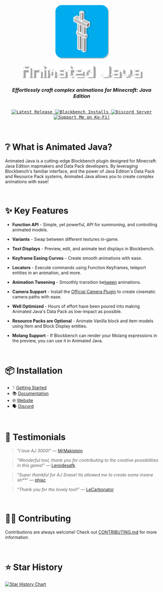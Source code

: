 <div align=center>
		<img src="src/assets/icons/animated_java_fancy_icon_centered.svg" alt="Animated Java Icon" width="180px">
	<br/>
	<br/>
	<picture>
		<source media="(prefers-color-scheme: light)" srcset="src/assets/animated_java_title.svg"/>
		<img src="src/assets/banners/animated_java_title_banner_no_background.svg" alt="Animated Java" width="400px"/>
	</picture>
</div>
<h3 align="center">
	<i>Effortlessly craft complex animations for Minecraft: Java Edition</i>
</h3>
<br/>
<div align="center">
	<kbd>
		<a href="https://builds.animated-java.dev/latest">
			<img alt="Latest Release" src="https://img.shields.io/badge/dynamic/json?url=https%3A%2F%2Fraw.githubusercontent.com%2FAnimated-Java%2Fanimated-java%2Frefs%2Fheads%2Fmain%2Fpackage.json&query=version&style=flat-square&label=%20&color=%2300000000&prefix=v">
		</a>
	</kbd>
	<kbd>
		<a href="https://www.blockbench.net/plugins/animated_java">
			<img alt="Blockbench Installs" src="https://img.shields.io/badge/dynamic/json?url=https%3A%2F%2Fblckbn.ch%2Fapi%2Fstats%2Fplugins%3Fweeks%3D1000&query=animated_java&style=flat-square&logo=data%3Aimage%2Fpng%3Bbase64%2CiVBORw0KGgoAAAANSUhEUgAAAGAAAABgCAYAAADimHc4AAAAAXNSR0IArs4c6QAAA6BJREFUeF7tnFFSGzEMhuXkBB0gkLf0JuQmcBLgJMlNmp6keQtkyHCCxJ3NNJ0MTXclW7Js5ucVWfJ%2B38oQYxMIX64Egmt1FCcIcH4JIAACnAk4l0cHQIAzAefy6AAIcCbgXB4dAAHOBJzLowMgwJmAc3l0AAQ4E3Aujw6AABmB1%2B0u9o24m1w19VI1NdkOPATIXlj1aAhQRypLCAEyXurREKCOVJYQAmS81KMhQB2pLCEEyHipR0OAOlJZQgiQ8VKPhgB1pLKEECDjpR4NAepIZQkhQMZLPRoC1JHKEkKAjJd6NASoI5UlhAAZL%2FVoCFBHKksIATJe6tEQoI5UlhACZLxY0W%2Fb3eKwH71Mp9%2FWQwM0BGw2HzMa7%2B%2Bnk%2BvlUD3r77ufinjdvv8gCvdEtI770XxIQq6ADn4Y7xddzUC0vJ1cPVpD7svvKuAM%2FmmOgxJyBJzDPxX0luAmoFt2ItHDhbejV0KqgEvwT7VjpJfp7dWzRye4COiBP9gJKQL64HtLKC6AAb9XglQAB76nhOICNm%2B75xDoidnu%2FyxHEgES%2BN18IsXH0r8ZFRfQPWiOBK6AFuB3LFwE5EjgCGgFvquAVAlhfPjVt3zF%2Fej76fd8zjLnseycz8utA06TkC5HRDTrBxtXfz7YDfL3hu%2FeAYkSBsFyAmqAX42AhOWIw%2Fi%2FMbXAr0pAKQk1wa9OgLWE2uBXKcBKQo3wqxWgLaFW%2BFUL0JJQM%2FzqBeRKqB1%2BEwJSJbQAvxkBUgmtwG9KAFdCS%2FBVBHB2J7M%2Btn4a3Ld3ZAHf%2BvmyN%2BOsJ3hJ3iUJFvC72tbP16SAz8uRFXwIGFi7uk6gENeWf0ZEB2j%2BAEnIBQEJ0DSHQIAmzYRcEJAATXMIBGjSTMgFAQnQNIdAgCbNhFwQkABNc0gLArqDUgNndTSR1JUr9%2F%2BUKmxF%2FL3hUheZArPRuNyRLUB4sq0AlnIlNC525As43rnqP69ZDknZSjEc5tObm1VO1WwBx53J7ftDoLDImUhrY7V2YFUEdPAEN19aY31hvnF1N7meazyImoBjJ8huv2jMv3gOjXX%2FfNKqAo4SNh%2Bz0fjwFCnOuMfEi1OUFVwTxXWM4ScdRsuhe8yy1I43ZKQT%2Farx6h3wVUFZPRcEWJFl5oUAJiirMAiwIsvMCwFMUFZhEGBFlpkXApigrMIgwIosMy8EMEFZhUGAFVlmXghggrIKgwArssy8EMAEZRUGAVZkmXkhgAnKKuw3fJAlf%2F2mKG8AAAAASUVORK5CYII%3D&label=%20&color=%2300aced00">
		</a>
	</kbd>
	<kbd>
		<a href="https://animated-java.dev/discord">
			<img alt="Discord Server" src="https://img.shields.io/discord/785339959518953482?style=flat-square&logo=discord&label=%20&color=%2300aced00">
		</a>
	</kbd>
	<kbd>
		<a href="https://ko-fi.com/snavesutit">
			<img alt="Support Me on Ko-Fi!" src="https://img.shields.io/badge/Ko--Fi?style=flat-square&logo=kofi&label=Support%20Me!&labelColor=%2300aced00&color=%2300aced00&link=https%3A%2F%2Fko-fi.com%2Fsnavesutit">
		</a>
	</kbd>
</div>
<br/>
<br/>

# ❔ What is Animated Java?

Animated Java is a cutting-edge Blockbench plugin designed for Minecraft: Java Edition mapmakers and Data Pack developers. By leveraging Blockbench's familiar interface, and the power of Java Edition's Data Pack and Resource Pack systems, Animated Java allows you to create complex animations with ease!

<br/>

# ✨ Key Features

-   **Function API** - Simple, yet powerful, API for summoning, and controlling animated models.

-   **Variants** - Swap between different textures in-game.

-   **Text Displays** - Preview, edit, and animate text displays in Blockbench.

-   **Keyframe Easing Curves** - Create smooth animations with ease.

-   **Locators** - Execute commands using Function Keyframes, teleport entities in an animation, and more.

-   **Animation Tweening** - Smoothly transition be<ins>tween</ins> animations.

-   **Camera Support** - Install the [Official Camera Plugin](https://www.blockbench.net/plugins/cameras) to create cinematic camera paths with ease.

-   **Well Optimized** - Hours of effort have been poured into making Animated Java's Data Pack as low-impact as possible.

-   **Resource Packs are Optional** - Animate Vanilla block and item models using Item and Block Display entities.

-   **Molang Support** - If Blockbench can render your Molang expressions in the preview, you can use it in Animated Java.

<br/>

# 📦 Installation

-   ❔ [Getting Started](https://animated-java.dev/docs/getting-started/using-animated-java)
-   📚 [Documentation](https://animated-java.dev/docs)
-   🌐 [Website](https://animated-java.dev)
-   🗣️ [Discord](https://animated-java.dev/discord)

<br/>

# 💬 Testimonials

> <q>_I love AJ 3000!_</q>
> — [MrMakistein](https://www.youtube.com/@McMakistein)

> <q>_Wonderful tool, thank you for contributing to the creative possibilities in this game!_</q>
> — [Leroidesafk](https://www.curseforge.com/members/leroidesafk/projects)

> <q>_Super thankful for AJ Snave! Its allowed me to create some insane sh\*\*_</q>
> — [phiac](https://www.youtube.com/channel/UCh2OK3oqxy-_azT-iwcSCag)

> <q>_Thank you for the lovely tool!_</q>
> — [LeCarbonator](https://github.com/LeCarbonator)

<br/>

# 🧑‍💻 Contributing

Contributions are always welcome! Check out [CONTRIBUTING.md](CONTRIBUTING.md) for more information.

<br/>

# ⭐ Star History

<a href="https://star-history.com/#animated-java/animated-java&Date" alt="test">
	<picture>
		<source media="(prefers-color-scheme: dark)" srcset="https://api.star-history.com/svg?repos=animated-java/animated-java&type=Date&theme=dark" />
		<source media="(prefers-color-scheme: light)" srcset="https://api.star-history.com/svg?repos=animated-java/animated-java&type=Date" />
		<img alt="Star History Chart" src="https://api.star-history.com/svg?repos=animated-java/animated-java&type=Date" />
	</picture>
</a>
